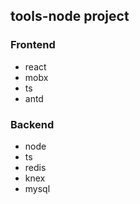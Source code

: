 ## tools-node project
### Frontend
- react
- mobx
- ts
- antd

### Backend
- node
- ts
- redis
- knex
- mysql